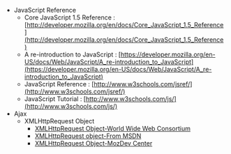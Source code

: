 * JavaScript Reference
  * Core JavaScript 1.5 Reference : [http://developer.mozilla.org/en/docs/Core_JavaScript_1.5_Reference](http://developer.mozilla.org/en/docs/Core_JavaScript_1.5_Reference)
  * A re-introduction to JavaScript : [https://developer.mozilla.org/en-US/docs/Web/JavaScript/A_re-introduction_to_JavaScript](https://developer.mozilla.org/en-US/docs/Web/JavaScript/A_re-introduction_to_JavaScript)
  * JavaScript Reference : [http://www.w3schools.com/jsref/](http://www.w3schools.com/jsref/)
  * JavaScript Tutorial : [http://www.w3schools.com/js/](http://www.w3schools.com/js/)
* Ajax
  * XMLHttpRequest Object
    * [XMLHttpRequest Object-World Wide Web Consortium](http://www.w3.org/TR/XMLHttpRequest/)
    * [XMLHttpRequest object-From MSDN](http://msdn.microsoft.com/en-us/library/ms535874(VS.85).aspx)
    * [XMLHttpRequest Object-MozDev Center](https://developer.mozilla.org/en-US/docs/Web)
